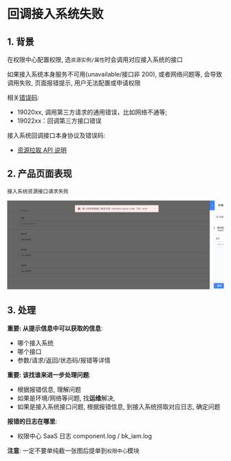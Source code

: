 # 回调接入系统失败

## 1. 背景

在权限中心配置权限, 选`资源实例/属性`时会调用对应接入系统的接口

如果接入系统本身服务不可用(unavailable/接口非 200), 或者网络问题等, 会导致调用失败, 页面报错提示, 用户无法配置或申请权限

相关[错误码](../ErrorCode.md): 
- 19020xx, 调用第三方请求的通用错误，比如网络不通等;
- 19022xx：回调第三方接口错误

接入系统回调接口本身协议及错误码: 
- [资源拉取 API 说明](../../../Reference/API/03-Callback/01-API.md)

## 2. 产品页面表现

`接入系统资源接口请求失败`

![-w2021](../../../assets/HowTo/FAQ/Debug/Callback_01.jpg)

## 3. 处理

**重要: 从提示信息中可以获取的信息**:
- 哪个接入系统
- 哪个接口
- 参数/请求/返回/状态码/报错等详情

**重要: 该找谁来进一步处理问题**:
- 根据报错信息, 理解问题
- 如果是环境/网络等问题, 找**运维**解决,
- 如果是接入系统接口问题, 根据报错信息, 到接入系统捞取对应日志, 确定问题

**报错的日志在哪里**:
- 权限中心 SaaS 日志 component.log / bk_iam.log


**注意**: 一定不要单纯截一张图后提单到`权限中心`模块




